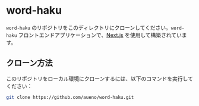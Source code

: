# word-haku

`word-haku` のリポジトリをこのディレクトリにクローンしてください。`word-haku` フロントエンドアプリケーションで、[Next.js](https://nextjs.org/) を使用して構築されています。

## クローン方法

このリポジトリをローカル環境にクローンするには、以下のコマンドを実行してください：

```bash
git clone https://github.com/aueno/word-haku.git